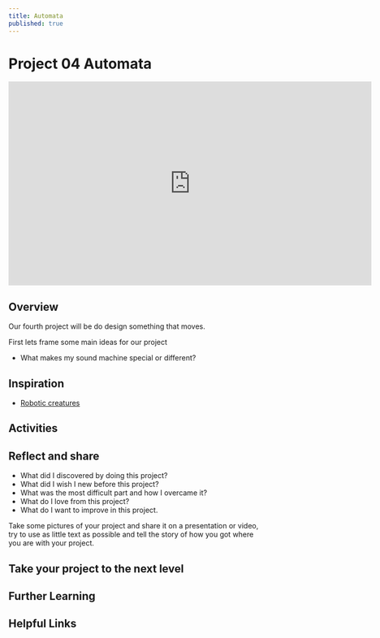 ```yaml
---
title: Automata
published: true
---
```


# Project 04 Automata

<iframe width="715" height="402" src="https://www.youtube.com/embed/QJ8ITURT0NU" frameborder="0" allow="accelerometer; autoplay; clipboard-write; encrypted-media; gyroscope; picture-in-picture" allowfullscreen></iframe>

## Overview
Our fourth project will be do design something that moves.

First lets frame some main ideas for our project

- What makes my sound machine special or different?

## Inspiration
- [Robotic creatures](https://learn.adafruit.com/robotic-creatures)


## Activities


## Reflect and share

 - What did I discovered by doing this project?
 - What did I wish I new before this project?
 - What was the most difficult part and how I overcame it?
 - What do I love from this project?
 - What do I want to improve in this project.

 Take some pictures of your project and share it on a presentation or video, try to use as little text as possible and tell the story of how you got where you are with your project.

## Take your project to the next level


## Further Learning


## Helpful Links
